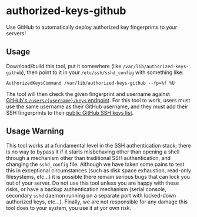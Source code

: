 # authorized-keys-github
Use GitHub to automatically deploy authorized key fingerprints to your servers!

## Usage

Download/build this tool, put it somewhere (like `/var/lib/authorized-keys-github`), then point to it in your `/etc/ssh/sshd_config` with something like:
```
AuthorizedKeysCommand /var/lib/authorized-keys-github --fp=%f %U
```

The tool will then check the given fingerprint and username against [GitHub's `/users/{username}/keys` endpoint](https://docs.github.com/en/rest/users/keys#list-public-keys-for-a-user).
For this tool to work, users must use the same username as their GitHub username, and they must add their SSH fingerprints to their [public GitHub SSH keys list](https://github.com/settings/keys).

## Usage Warning

This tool works at a fundamental level in the SSH authentication stack; there is no way to bypass it if it starts misbehaving other than opening a shell through a mechanism other than traditional SSH authentication, and changing the `sshd_config` file.
Although we have taken some pains to test this in exceptional circumstances (such as disk space exhaustion, read-only filesystems, etc...) it is possible there remain serious bugs that can lock you out of your server.
Do not use this tool unless you are happy with these risks, or have a backup authentication mechanism (serial console, secondary `sshd` daemon running on a separate port with locked-down authorized keys, etc...).
Finally, we are not responsible for any damage this tool does to your system, you use it at yor own risk.
